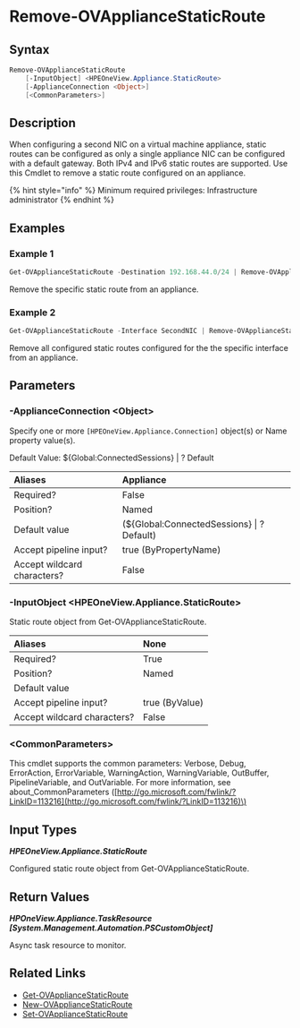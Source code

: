 ﻿---
description: Remove configured static route on an appliance.
---

# Remove-OVApplianceStaticRoute

## Syntax

```powershell
Remove-OVApplianceStaticRoute
    [-InputObject] <HPEOneView.Appliance.StaticRoute>
    [-ApplianceConnection <Object>]
    [<CommonParameters>]
```

## Description

When configuring a second NIC on a virtual machine appliance, static routes can be configured as only a single appliance NIC can be configured with a default gateway.  Both IPv4 and IPv6 static routes are supported.  Use this Cmdlet to remove a static route configured on an appliance.

{% hint style="info" %}
Minimum required privileges:  Infrastructure administrator
{% endhint %}

## Examples

###  Example 1 

```powershell
Get-OVApplianceStaticRoute -Destination 192.168.44.0/24 | Remove-OVApplianceStaticRoute

```

Remove the specific static route from an appliance.

###  Example 2 

```powershell
Get-OVApplianceStaticRoute -Interface SecondNIC | Remove-OVApplianceStaticRoute

```

Remove all configured static routes configured for the the specific interface from an appliance.

## Parameters

### -ApplianceConnection &lt;Object&gt;

Specify one or more `[HPEOneView.Appliance.Connection]` object(s) or Name property value(s).

Default Value: ${Global:ConnectedSessions} | ? Default

| Aliases | Appliance |
| :--- | :--- |
| Required? | False |
| Position? | Named |
| Default value | (${Global:ConnectedSessions} &vert; ? Default) |
| Accept pipeline input? | true (ByPropertyName) |
| Accept wildcard characters? | False |

### -InputObject &lt;HPEOneView.Appliance.StaticRoute&gt;

Static route object from Get-OVApplianceStaticRoute.

| Aliases | None |
| :--- | :--- |
| Required? | True |
| Position? | Named |
| Default value |  |
| Accept pipeline input? | true (ByValue) |
| Accept wildcard characters? | False |

### &lt;CommonParameters&gt;

This cmdlet supports the common parameters: Verbose, Debug, ErrorAction, ErrorVariable, WarningAction, WarningVariable, OutBuffer, PipelineVariable, and OutVariable. For more information, see about\_CommonParameters \([http://go.microsoft.com/fwlink/?LinkID=113216](http://go.microsoft.com/fwlink/?LinkID=113216)\)

## Input Types

_**HPEOneView.Appliance.StaticRoute**_

Configured static route object from Get-OVApplianceStaticRoute.

## Return Values

_**HPOneView.Appliance.TaskResource [System.Management.Automation.PSCustomObject]**_

Async task resource to monitor.

## Related Links

* [Get-OVApplianceStaticRoute](get-ovappliancestaticroute.md)
* [New-OVApplianceStaticRoute](new-ovappliancestaticroute.md)
* [Set-OVApplianceStaticRoute](../library/set-ovappliancestaticroute.md)
